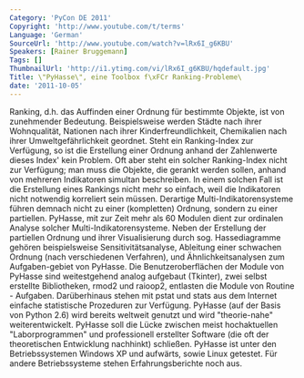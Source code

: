 ```yaml
---
Category: 'PyCon DE 2011'
Copyright: 'http://www.youtube.com/t/terms'
Language: 'German'
SourceUrl: 'http://www.youtube.com/watch?v=lRx6I_g6KBU'
Speakers: [Rainer Bruggemann]
Tags: []
ThumbnailUrl: 'http://i1.ytimg.com/vi/lRx6I_g6KBU/hqdefault.jpg'
Title: \"PyHasse\", eine Toolbox f\xFCr Ranking-Probleme\
date: '2011-10-05'
---
```

Ranking, d.h. das Auffinden einer Ordnung für bestimmte Objekte, ist von zunehmender Bedeutung. Beispielsweise werden Städte nach ihrer Wohnqualität, Nationen nach ihrer Kinderfreundlichkeit, Chemikalien nach ihrer Umweltgefährlichkeit geordnet. Steht ein Ranking-Index zur Verfügung, so ist die Erstellung einer Ordnung anhand der Zahlenwerte dieses Index' kein Problem. Oft aber steht ein solcher Ranking-Index nicht zur Verfügung; man muss die Objekte, die gerankt werden sollen, anhand von mehreren Indikatoren simultan beschreiben. In einem solchen Fall ist die Erstellung eines Rankings nicht mehr so einfach, weil die Indikatoren nicht notwendig korreliert sein müssen. Derartige Multi-Indikatorensysteme führen demnach nicht zu einer (kompletten) Ordnung, sondern zu einer partiellen. PyHasse, mit zur Zeit mehr als 60 Modulen dient zur ordinalen Analyse solcher Multi-Indikatorensysteme. Neben der Erstellung der partiellen Ordnung und ihrer Visualisierung durch sog. Hassediagramme gehören beispielsweise Sensitivitätsanalyse, Ableitung einer schwachen Ordnung (nach verschiedenen Verfahren), und Ähnlichkeitsanalysen zum Aufgaben-gebiet von PyHasse. Die Benutzeroberflächen der Module von PyHasse sind weitestgehend analog aufgebaut (Tkinter), zwei selbst erstellte Bibliotheken, rmod2 und raioop2, entlasten die Module von Routine - Aufgaben. Darüberhinaus stehen mit pstat und stats aus dem Internet einfache statistische Prozeduren zur Verfügung. PyHasse (auf der Basis von Python 2.6) wird bereits weltweit genutzt und wird "theorie-nahe" weiterentwickelt. PyHasse soll die Lücke zwischen meist hochaktuellen "Laborprogrammen" und professionell erstellter Software (die oft der theoretischen Entwicklung nachhinkt) schließen. PyHasse ist unter den Betriebssystemen Windows XP und aufwärts, sowie Linux getestet. Für andere Betriebssysteme stehen Erfahrungsberichte noch aus.
